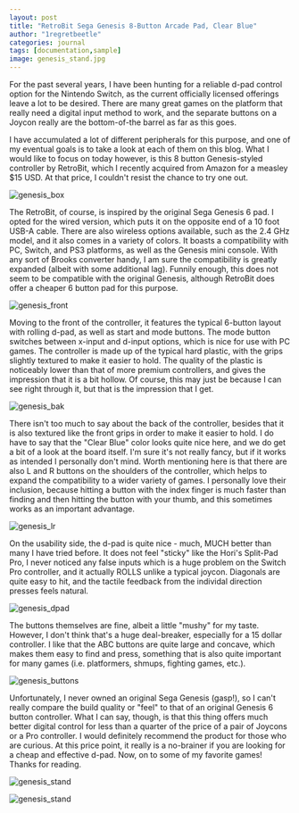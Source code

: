 ```yaml
---
layout: post
title: "RetroBit Sega Genesis 8-Button Arcade Pad, Clear Blue"
author: "1regretbeetle"
categories: journal
tags: [documentation,sample]
image: genesis_stand.jpg
---
```


For the past several years, I have been hunting for a reliable d-pad 
control option for the Nintendo Switch, as the current officially licensed
offerings leave a lot to be desired. There are many great games on the
platform that really need a digital input method to work, and the
separate buttons on a Joycon really are the bottom-of-the barrel as far
as this goes. 

I have accumulated a lot of
different peripherals for this purpose, and one of my eventual goals is
to take a look at each of them on this blog. What I would like to focus
on today however, is this 8 button Genesis-styled controller by
RetroBit, which I recently acquired from Amazon for a measley $15 USD. 
At that price, I couldn't resist the chance to try one out.  

![genesis_box](/assets/img/genesis_box.jpg)

The RetroBit, of course, is inspired by the original Sega Genesis 6
pad. I opted for the wired version, which puts it on the opposite end of
a 10 foot USB-A cable. There are also wireless options available, such
as the 2.4 GHz model, and it also comes in a variety of colors. It
boasts a compatibility with PC, Switch, and PS3 platforms, as well as
the Genesis mini console. With any sort of Brooks converter handy,
I am sure the compatibility is greatly expanded (albeit with some
additional lag). Funnily enough, this does not seem to be
compatible with the original Genesis, although RetroBit does offer a
cheaper 6 button pad for this purpose.

![genesis_front](/assets/img/genesis_front.jpg)

Moving to the front of the controller, it features the typical 6-button
layout with rolling d-pad, as well as start and mode buttons. The mode
button switches between x-input and d-input options, which is nice for
use with PC games. The controller is made up of the typical hard
plastic, with the grips slightly textured to make it easier to hold. The
quality of the plastic is noticeably lower than that of more premium
controllers, and gives the impression that it is a bit hollow. Of
course, this may just be because I can see right through it, but that is
the impression that I get. 

![genesis_bak](/assets/img/genesis_bak.jpg)

There isn't too much to say about the back of the controller, besides
that it is also textured like the front grips in order to make it easier
to hold. I do have to say that the "Clear Blue" color looks quite nice
here, and we do get a bit of a look at the board itself. I'm sure it's
not really fancy, but if it works as intended I personally don't mind.
Worth mentioning here is that there are also L and R buttons on the
shoulders of the controller, which helps to expand the compatibility to
a wider variety of games. I personally love their inclusion, because
hitting a button with the index finger is much faster than finding and
then hitting the button with your thumb,
and this sometimes works as an important advantage.

![genesis_lr](/assets/img/genesis_lr.jpg)

On the usability side, the d-pad is quite nice - much, MUCH better than
many I have tried before. It does not feel "sticky" like the Hori's
Split-Pad Pro, I never noticed any false inputs which is a huge problem
on the Switch Pro controller, and it actually ROLLS unlike a typical
joycon. Diagonals are quite easy to hit, and the tactile feedback from
the individal direction presses feels natural. 

![genesis_dpad](/assets/img/genesis_dpad.jpg)

The buttons themselves are fine, albeit a little "mushy" for my taste.
However, I don't think that's a huge deal-breaker, especially for a 15
dollar controller. I like that the ABC buttons are quite large and
concave, which makes them easy to find and press, something that is also
quite important for many games (i.e. platformers, shmups, fighting
games, etc.).

![genesis_buttons](/assets/img/genesis_buttons.jpg)

Unfortunately, I never owned an original Sega Genesis (gasp!), so I
can't really compare the build quality or "feel" to that of an original
Genesis 6 button controller. What I can say, though, is that this thing
offers much better digital control for less than a quarter of the price
of a pair of Joycons or a Pro controller. I would definitely recommend
the product for those who are curious. At this price point, it
really is a no-brainer if you are looking for a cheap and effective
d-pad. Now, on to some of my favorite games! Thanks for reading.

![genesis_stand](/assets/img/genesis_gunbird.jpg)

![genesis_stand](/assets/img/genesis_osfe.jpg)





